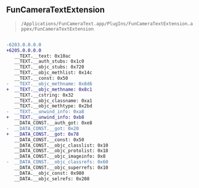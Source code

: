 ## FunCameraTextExtension

> `/Applications/FunCameraText.app/PlugIns/FunCameraTextExtension.appex/FunCameraTextExtension`

```diff

-6203.0.0.0.0
+6205.0.0.0.0
   __TEXT.__text: 0x10ac
   __TEXT.__auth_stubs: 0x1c0
   __TEXT.__objc_stubs: 0x720
   __TEXT.__objc_methlist: 0x14c
   __TEXT.__const: 0x50
-  __TEXT.__objc_methname: 0x8d6
+  __TEXT.__objc_methname: 0x8c1
   __TEXT.__cstring: 0x32
   __TEXT.__objc_classname: 0xa1
   __TEXT.__objc_methtype: 0x2bd
-  __TEXT.__unwind_info: 0xa8
+  __TEXT.__unwind_info: 0xb8
   __DATA_CONST.__auth_got: 0xe8
-  __DATA_CONST.__got: 0x20
+  __DATA_CONST.__got: 0x78
   __DATA_CONST.__const: 0x50
   __DATA_CONST.__objc_classlist: 0x10
   __DATA_CONST.__objc_protolist: 0x18
   __DATA_CONST.__objc_imageinfo: 0x8
-  __DATA_CONST.__objc_classrefs: 0x60
   __DATA_CONST.__objc_superrefs: 0x10
   __DATA.__objc_const: 0x980
   __DATA.__objc_selrefs: 0x208

```
